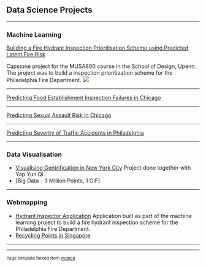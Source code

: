 ## Data Science Projects

---

### Machine Learning

[Building a Fire Hydrant Inspection Prioritisation Scheme using Predicted Latent Fire Risk](https://pennmusa.github.io/MUSA_801.io/project_12/index.html) 

Capstone project for the MUSA800 course in the School of Design, Upenn. The project was to build a inspection prioritization scheme for the Philadelphia Fire Department. 
<img src="images/dummy_thumbnail.jpg?raw=true"/>

---
[Predicting Food Establishment Inspection Failures in Chicago](/pdf/sample_presentation.pdf)

---
[Predicting Sexual Assault Risk in Chicago](http://example.com/)

---
[Predicting Severity of Traffic Accidents in Philadelphia](/pdf/trafficAccidents.pdf)

---

### Data Visualisation 

- [Visualising Gentrification in New York City](https://leannechan.github.io/Gentrification-Trends-In-NYC/.)
Project done together with Yap Yun Qi. 
- [Big Data - 3 Million Points, 1 GIF]


---

### Webmapping

- [Hydrant Inspector Application](https://njxinran95.github.io/PhillyFire_App/) 
Application built as part of the machine learning project to build a fire hydrant inspection scheme for the Philadelphia Fire Department. 
- [Recycling Points in Singapore](https://leannechan.github.io/MUSA611_Midterm/)

---



---
<p style="font-size:11px">Page template forked from <a href="https://github.com/evanca/quick-portfolio">evanca</a></p>
<!-- Remove above link if you don't want to attibute -->

